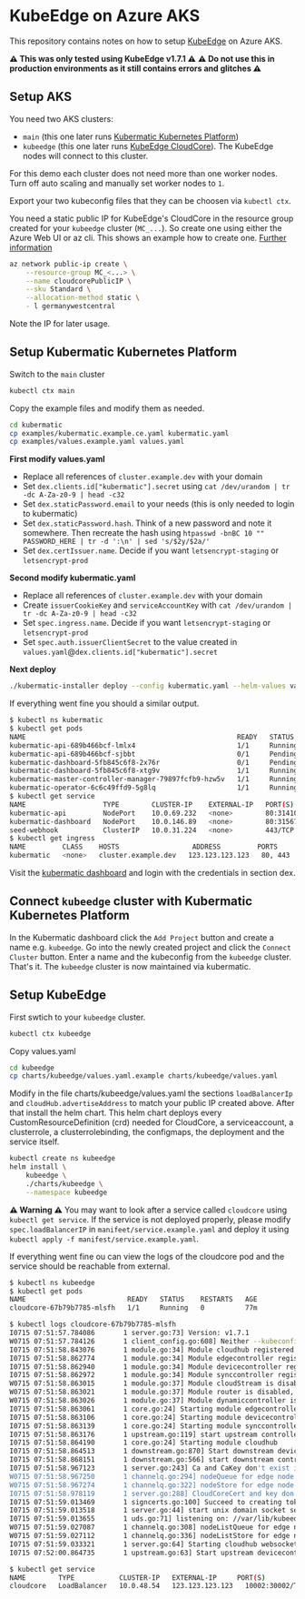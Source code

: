 # KubeEdge on Azure AKS

This repository contains notes on how to setup [KubeEdge](https://github.com/kubeedge/kubeedge) on Azure AKS.

**:warning: This was only tested using KubeEdge v1.7.1 :warning:**
**:warning: Do not use this in production environments as it still contains errors and glitches :warning:**

## Setup AKS
You need two AKS clusters:
- `main` (this one later runs [Kubermatic Kubernetes Platform](https://www.kubermatic.com/products/kubermatic/))
- `kubeedge` (this one later runs [KubeEdge CloudCore](https://kubeedge.io/en/)). The KubeEdge nodes will connect to this cluster.

For this demo each cluster does not need more than one worker nodes. Turn off auto scaling and manually set worker nodes to `1`.

Export your two kubeconfig files that they can be choosen via `kubectl ctx`.

You need a static public IP for KubeEdge's CloudCore in the resource group created for your `kubeedge` cluster (`MC_...`). So create one using either the Azure Web UI or az cli.
This shows an example how to create one. [Further information](https://docs.microsoft.com/en-us/azure/aks/static-ip#create-a-static-ip-address)
```sh
az network public-ip create \
    --resource-group MC_<...> \
    --name cloudcorePublicIP \
    --sku Standard \
    --allocation-method static \
    - l germanywestcentral
```

Note the IP for later usage.

## Setup Kubermatic Kubernetes Platform

Switch to the `main` cluster
```sh
kubectl ctx main
```

Copy the example files and modify them as needed.

```sh
cd kubermatic
cp examples/kubermatic.example.ce.yaml kubermatic.yaml
cp examples/values.example.yaml values.yaml
```

**First modify values.yaml**

* Replace all references of `cluster.example.dev` with your domain
* Set `dex.clients.id["kubermatic"].secret` using `cat /dev/urandom | tr -dc A-Za-z0-9 | head -c32`
* Set `dex.staticPassword.email` to your needs (this is only needed to login to kubermatic)
* Set `dex.staticPassword.hash`. Think of a new password and note it somewhere. Then recreate the hash using `htpasswd -bnBC 10 "" PASSWORD_HERE | tr -d ':\n' | sed 's/$2y/$2a/'`
* Set `dex.certIssuer.name`. Decide if you want `letsencrypt-staging` or `letsencrypt-prod`

**Second modify kubermatic.yaml**

* Replace all references of `cluster.example.dev` with your domain
* Create `issuerCookieKey` and `serviceAccountKey` with `cat /dev/urandom | tr -dc A-Za-z0-9 | head -c32`
* Set `spec.ingress.name`. Decide if you want `letsencrypt-staging` or `letsencrypt-prod`
* Set `spec.auth.issuerClientSecret` to the value created in `values.yaml`@`dex.clients.id["kubermatic"].secret`


**Next deploy**

```sh
./kubermatic-installer deploy --config kubermatic.yaml --helm-values values.yaml --storageclass azure
```

If everything went fine you should a similar output.

```sh
$ kubectl ns kubermatic
$ kubectl get pods                           
NAME                                                    READY   STATUS    RESTARTS   AGE
kubermatic-api-689b466bcf-lmlx4                         1/1     Running   0          41m
kubermatic-api-689b466bcf-sjbbt                         0/1     Pending   0          40m
kubermatic-dashboard-5fb845c6f8-2x76r                   0/1     Pending   0          41m
kubermatic-dashboard-5fb845c6f8-xtg9v                   1/1     Running   0          41m
kubermatic-master-controller-manager-79897fcfb9-hzw5v   1/1     Running   0          46h
kubermatic-operator-6c6c49ffd9-5g8lq                    1/1     Running   0          41m
$ kubectl get service                  
NAME                   TYPE        CLUSTER-IP    EXTERNAL-IP   PORT(S)                       AGE
kubermatic-api         NodePort    10.0.69.232   <none>        80:31410/TCP,8085:30401/TCP   46h
kubermatic-dashboard   NodePort    10.0.146.89   <none>        80:31567/TCP                  46h
seed-webhook           ClusterIP   10.0.31.224   <none>        443/TCP                       46h
$ kubectl get ingress                 
NAME         CLASS    HOSTS                  ADDRESS         PORTS     AGE
kubermatic   <none>   cluster.example.dev   123.123.123.123   80, 443   46h
```

Visit the [kubermatic dashboard](https://cluster.example.dev) and login with the credentials in section dex.

## Connect `kubeedge` cluster with Kubermatic Kubernetes Platform

In the Kubermatic dashboard click the `Add Project` button and create a name e.g. `kubeedge`.
Go into the newly created project and click the `Connect Cluster` button. Enter a name and the kubeconfig from the `kubeedge` cluster. 
That's it. The `kubeedge` cluster is now maintained via kubermatic.


## Setup KubeEdge

First swtich to your `kubeedge` cluster.

```sh
kubectl ctx kubeedge
```

Copy values.yaml

```sh
cd kubeedge
cp charts/kubeedge/values.yaml.example charts/kubeedge/values.yaml
```

Modify in the file charts/kubeedge/values.yaml the sections `loadBalancerIp` and `cloudHub.advertiseAddress` to match your public IP created above. After that install the helm chart.
This helm chart deploys every CustomResourceDefinition (crd) needed for CloudCore, a serviceaccount, a clusterrole, a clusterrolebinding, the configmaps, the deployment and the service itself.

```sh
kubectl create ns kubeedge
helm install \
    kubeedge \
    ./charts/kubeedge \
    --namespace kubeedge
```

**:warning: Warning :warning:**
You may want to look after a service called `cloudcore` using `kubectl get service`. If the service is not deployed properly, please modify `spec.loadBalancerIP` in `manifeet/service.example.yaml` and deploy it using `kubectl apply -f manifest/service.example.yaml`.

If everything went fine ou can view the logs of the cloudcore pod and the service should be reachable from external.

```sh
$ kubectl ns kubeedge
$ kubectl get pods   
NAME                         READY   STATUS    RESTARTS   AGE
cloudcore-67b79b7785-mlsfh   1/1     Running   0          77m

$ kubectl logs cloudcore-67b79b7785-mlsfh 
I0715 07:51:57.784086       1 server.go:73] Version: v1.7.1
W0715 07:51:57.784126       1 client_config.go:608] Neither --kubeconfig nor --master was specified.  Using the inClusterConfig.  This might not work.
I0715 07:51:58.843076       1 module.go:34] Module cloudhub registered successfully
I0715 07:51:58.862774       1 module.go:34] Module edgecontroller registered successfully
I0715 07:51:58.862940       1 module.go:34] Module devicecontroller registered successfully
I0715 07:51:58.862972       1 module.go:34] Module synccontroller registered successfully
W0715 07:51:58.863015       1 module.go:37] Module cloudStream is disabled, do not register
W0715 07:51:58.863021       1 module.go:37] Module router is disabled, do not register
W0715 07:51:58.863026       1 module.go:37] Module dynamiccontroller is disabled, do not register
I0715 07:51:58.863061       1 core.go:24] Starting module edgecontroller
I0715 07:51:58.863106       1 core.go:24] Starting module devicecontroller
I0715 07:51:58.863139       1 core.go:24] Starting module synccontroller
I0715 07:51:58.863176       1 upstream.go:119] start upstream controller
I0715 07:51:58.864190       1 core.go:24] Starting module cloudhub
I0715 07:51:58.864513       1 downstream.go:870] Start downstream devicecontroller
I0715 07:51:58.868151       1 downstream.go:566] start downstream controller
I0715 07:51:58.967123       1 server.go:243] Ca and CaKey don't exist in local directory, and will read from the secret
W0715 07:51:58.967250       1 channelq.go:294] nodeQueue for edge node node-a not found and created now
W0715 07:51:58.967274       1 channelq.go:322] nodeStore for edge node node-a not found and created now
I0715 07:51:58.978119       1 server.go:288] CloudCoreCert and key don't exist in local directory, and will read from the secret
I0715 07:51:59.013469       1 signcerts.go:100] Succeed to creating token
I0715 07:51:59.013518       1 server.go:44] start unix domain socket server
I0715 07:51:59.013655       1 uds.go:71] listening on: //var/lib/kubeedge/kubeedge.sock
W0715 07:51:59.027087       1 channelq.go:308] nodeListQueue for edge node node-a not found and created now
W0715 07:51:59.027112       1 channelq.go:336] nodeListStore for edge node node-a not found and created now
I0715 07:51:59.033321       1 server.go:64] Starting cloudhub websocket server
I0715 07:52:00.864735       1 upstream.go:63] Start upstream devicecontroller

$ kubectl get service
NAME        TYPE           CLUSTER-IP   EXTERNAL-IP     PORT(S)                           AGE
cloudcore   LoadBalancer   10.0.48.54   123.123.123.123   10002:30002/TCP,10000:30000/TCP   13h
```

